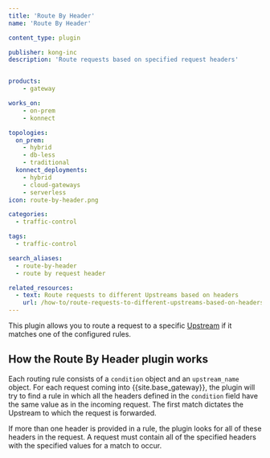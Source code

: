 ```yaml
---
title: 'Route By Header'
name: 'Route By Header'

content_type: plugin

publisher: kong-inc
description: 'Route requests based on specified request headers'


products:
    - gateway

works_on:
    - on-prem
    - konnect

topologies:
  on_prem:
    - hybrid
    - db-less
    - traditional
  konnect_deployments:
    - hybrid
    - cloud-gateways
    - serverless
icon: route-by-header.png

categories:
  - traffic-control

tags:
  - traffic-control

search_aliases:
  - route-by-header
  - route by request header

related_resources:
  - text: Route requests to different Upstreams based on headers
    url: /how-to/route-requests-to-different-upstreams-based-on-headers/
---
```


This plugin allows you to route a request to a specific [Upstream](/gateway/entities/upstream/) if it matches one of the
configured rules. 

## How the Route By Header plugin works

Each routing rule consists of a `condition` object and an `upstream_name` object. 
For each request coming into {{site.base_gateway}}, the plugin will try to find a rule in which
all the headers defined in the `condition` field have the same value as in the incoming request.
The first match dictates the Upstream to which the request is forwarded.

If more than one header is provided in a rule, the plugin looks for all of these headers
in the request. A request must contain all of the specified headers with the specified
values for a match to occur.


